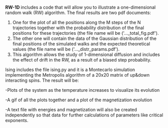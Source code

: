 <strong> RW-1D </strong> includes a code that will allow you to illustrate a one-dimensional random walk (RW) algorithm. The final results are two pdf documents:
<ol>
<li>One for the plot of all the positions along the M steps of the N trajectories together with the probability distribution of the final positions for these trajectories (the file name will be ('..._total_fig.pdf').</li>

<li>The other one will contain the data of the Gaussian distribution of the final positions of the simulated walks and the expected theoretical values (the file name will be ('..._distr_params.pdf').</li>

<li>This algorithm allows the study of 1-dimensional diffusion and includes the effect of drift in the RW, as a result of a biased step probability.</li>
</ol>

Ising includes the file ising.py and it is a Montecarlo simulation implementing the Metropolis algorithm of a 20x20 matrix of up&down interacting spins. The result will be:

-Plots of the system as the temperature increases to visualize its evolution

-A gif of all the plots together and a plot of the magnetization evolution

-A text file with energies and magnetization will also be created independently so that data for further calculations of parameters like critical exponents.
